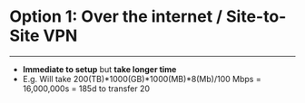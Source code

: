 # Option 1: Over the internet / Site-to-Site VPN
---

* **Immediate to setup** but **take longer time**
* E.g. Will take 200(TB)*1000(GB)*1000(MB)*8(Mb)/100 Mbps = 16,000,000s = 185d to transfer 20